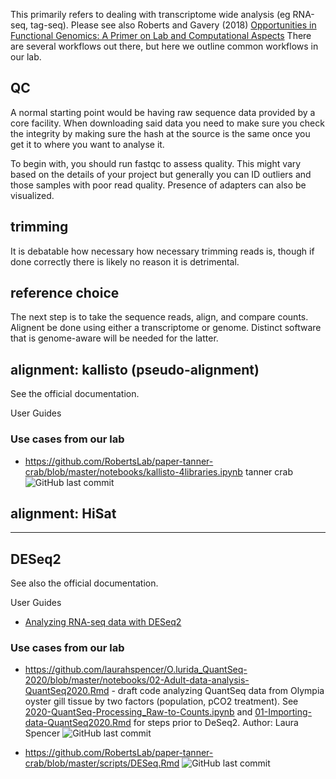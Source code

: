 This primarily refers to dealing with transcriptome wide analysis (eg RNA-seq, tag-seq). Please see also Roberts and Gavery (2018) [Opportunities in Functional Genomics: A Primer on Lab and Computational Aspects](http://eagle.fish.washington.edu/whale/pub/jsr37309_1r8rd0.pdf)
There are several workflows out there, but here we outline common workflows in our lab.

## QC
A normal starting point would be having raw sequence data provided by a core facility. When downloading said data you need to make sure you check the integrity by making sure the hash at the source is the same once you get it to where you want to analyse it. 

To begin with, you should run fastqc to assess quality. This might vary based on the details of your project but generally you can ID outliers and those samples with poor read quality. Presence of adapters can also be visualized.


## trimming
It is debatable how necessary how necessary trimming reads is, though if done correctly there is likely no reason it is detrimental.


## reference choice
The next step is to take the sequence reads, align, and compare counts. Alignent be done using either a transcriptome or genome. Distinct software that is genome-aware will be needed for the latter. 


## alignment: kallisto (pseudo-alignment)
See the official documentation.

User Guides

### Use cases from our lab

- <https://github.com/RobertsLab/paper-tanner-crab/blob/master/notebooks/kallisto-4libraries.ipynb> tanner crab ![GitHub last commit](https://img.shields.io/github/last-commit/RobertsLab/paper-tanner-crab)


## alignment: HiSat



---

## DESeq2

See also the official documentation.

User Guides
- [Analyzing RNA-seq data with DESeq2](http://bioconductor.org/packages/release/bioc/vignettes/DESeq2/inst/doc/DESeq2.html)


### Use cases from our lab
- <https://github.com/laurahspencer/O.lurida_QuantSeq-2020/blob/master/notebooks/02-Adult-data-analysis-QuantSeq2020.Rmd> - draft code analyzing QuantSeq data from Olympia oyster gill tissue by two factors (population, pCO2 treatment). See [2020-QuantSeq-Processing_Raw-to-Counts.ipynb](https://github.com/laurahspencer/O.lurida_QuantSeq-2020/blob/master/notebooks/2020-QuantSeq-Processing_Raw-to-Counts.ipynb) and [01-Importing-data-QuantSeq2020.Rmd](https://github.com/laurahspencer/O.lurida_QuantSeq-2020/blob/master/notebooks/01-Importing-data-QuantSeq2020.Rmd) for steps prior to DeSeq2. Author: Laura Spencer  ![GitHub last commit](https://img.shields.io/github/last-commit/laurahspencer/O.lurida_QuantSeq-2020)

- <https://github.com/RobertsLab/paper-tanner-crab/blob/master/scripts/DESeq.Rmd> ![GitHub last commit](https://img.shields.io/github/last-commit/RobertsLab/paper-tanner-crab)
